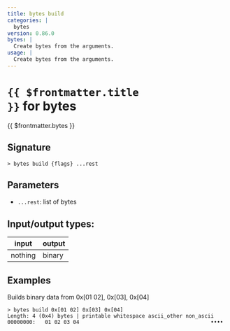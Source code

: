 ```yaml
---
title: bytes build
categories: |
  bytes
version: 0.86.0
bytes: |
  Create bytes from the arguments.
usage: |
  Create bytes from the arguments.
---
```

<!-- This file is automatically generated. Please edit the command in https://github.com/nushell/nushell instead. -->

# <code>{{ $frontmatter.title }}</code> for bytes

<div class='command-title'>{{ $frontmatter.bytes }}</div>

## Signature

```> bytes build {flags} ...rest```

## Parameters

 -  `...rest`: list of bytes


## Input/output types:

| input   | output |
| ------- | ------ |
| nothing | binary |

## Examples

Builds binary data from 0x[01 02], 0x[03], 0x[04]
```nu
> bytes build 0x[01 02] 0x[03] 0x[04]
Length: 4 (0x4) bytes | printable whitespace ascii_other non_ascii
00000000:   01 02 03 04                                          ••••

```
